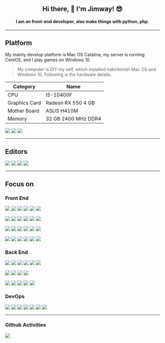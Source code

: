 <h2 align="center">Hi there, 👋 I'm Jimway! 😎</h2>

<h4 align="center">I am an front-end developer, also make things with python, php.</h4>

---

## Platform

My mainly develop platform is Mac OS Catalina, my server is running CentOS, and I play games on Windows 10.

> My computer is DIY my self, which installed hakintonish Mac OS and Windows 10, Following is the hardware details.

| Category      | Name                |
| ------------- | ------------------- |
| CPU           | I5-10400F           |
| Graphics Card | Radeon RX 550 4 GB  |
| Mother Board  | ASUS H410M          |
| Memory        | 32 GB 2400 MHz DDR4 |


![](https://img.shields.io/badge/Mac%20OS-Catalina-2376bc?style=flat-square&logo=apple&logoColor=ffffff)
![](https://img.shields.io/badge/OS-CentOS-33aadd?style=flat-square&logo=centos&logoColor=ffffff)
![](https://img.shields.io/badge/Windows-10-2376bc?style=flat-square&logo=windows&logoColor=ffffff)

---

## Editors

![](https://img.shields.io/badge/IDE-Visual%20Studio%20Code-blue?style=flat-square&logo=visual-studio-code&logoColor=ffffff)
![](https://img.shields.io/badge/IDE-Vim-019733?style=flat-square&logo=Vim&logoColor=ffffff)
![](https://img.shields.io/badge/IDE-Webstorm-009BEF?style=flat-square&logo=webstorm&logoColor=ffffff)
![](https://img.shields.io/badge/IDE-PyCharm-000000?style=flat-square&logo=PyCharm&logoColor=ffffff)

---

## Focus on

### Front End

![](https://img.shields.io/badge/-HTML5-E34F26?style=flat-square&logo=html5&logoColor=ffffff)
![](https://img.shields.io/badge/-CSS3-1572B6?style=flat-square&logo=CSS3&logoColor=ffffff)
![](https://img.shields.io/badge/-JavaScript-F7DF1E?style=flat-square&logo=JavaScript&logoColor=ffffff)
![](https://img.shields.io/badge/-TypeScript-3178C6?style=flat-square&logo=TypeScript&logoColor=ffffff)
![](https://img.shields.io/badge/-GraphQL-E434AA?style=flat-square&logo=GraphQL&logoColor=ffffff)
![](https://img.shields.io/badge/-jQuery-0769AD?style=flat-square&logo=jQuery&logoColor=ffffff)

![](https://img.shields.io/badge/-Vue.js-4FC08D?style=flat-square&logo=Vue.js&logoColor=ffffff)
![](https://img.shields.io/badge/-Nuxt.js-00C58E?style=flat-square&logo=Nuxt.js&logoColor=ffffff)
![](https://img.shields.io/badge/-React-61DAFB?style=flat-square&logo=React&logoColor=ffffff)
![](https://img.shields.io/badge/-Alpine.js-8BC0D0?style=flat-square&logo=Alpine.js&logoColor=ffffff)
![](https://img.shields.io/badge/-Sass-CC6699?style=flat-square&logo=Sass&logoColor=ffffff)
![](https://img.shields.io/badge/-Apollo%20GraphQL-311C87?style=flat-square&logo=Apollo%20GraphQL&logoColor=ffffff)

![](https://img.shields.io/badge/-Ant%20Design-0170FE?style=flat-square&logo=Ant%20Design&logoColor=ffffff)
![](https://img.shields.io/badge/-Tailwind%20CSS-38B2AC?style=flat-square&logo=Tailwind%20CSS&logoColor=ffffff)
![](https://img.shields.io/badge/-Gridsome-00A672?style=flat-square&logo=Gridsome&logoColor=ffffff)
![](https://img.shields.io/badge/-Gatsby-663399?style=flat-square&logo=Gatsby&logoColor=ffffff)
![](https://img.shields.io/badge/-Quasar-1976D2?style=flat-square&logo=Quasar&logoColor=ffffff)
![](https://img.shields.io/badge/-Postman-FF6C37?style=flat-square&logo=Postman&logoColor=ffffff)

![](https://img.shields.io/badge/-Figma-F24E1E?style=flat-square&logo=Figma&logoColor=ffffff)
![](https://img.shields.io/badge/-Sketch-F7B500?style=flat-square&logo=Sketch&logoColor=ffffff)
![](https://img.shields.io/badge/-Adobe%20Photoshop-31A8FF?style=flat-square&logo=Adobe%20Photoshop&logoColor=ffffff)
![](https://img.shields.io/badge/-Flutter-02569B?style=flat-square&logo=Flutter&logoColor=ffffff)
![](https://img.shields.io/badge/-WeChat-07C160?style=flat-square&logo=WeChat&logoColor=ffffff)
![](https://img.shields.io/badge/-Electron-47848F?style=flat-square&logo=Electron&logoColor=ffffff)

### Back End

![](https://img.shields.io/badge/-Node.js-339933?style=flat-square&logo=Node.js&logoColor=ffffff)
![](https://img.shields.io/badge/-PHP-777BB4?style=flat-square&logo=PHP&logoColor=ffffff)
![](https://img.shields.io/badge/-Python-3776AB?style=flat-square&logo=python&logoColor=ffffff)
![](https://img.shields.io/badge/-Express-000000?style=flat-square&logo=Express&logoColor=ffffff)
![](https://img.shields.io/badge/-Django-092E20?style=flat-square&logo=Django&logoColor=ffffff)
![](https://img.shields.io/badge/-Flask-000000?style=flat-square&logo=Flask&logoColor=ffffff)

![](https://img.shields.io/badge/-MySQL-003545?style=flat-square&logo=mysql&logoColor=ffffff)
![](https://img.shields.io/badge/-SQLite-003B57?style=flat-square&logo=SQLite&logoColor=ffffff)
![](https://img.shields.io/badge/-MongoDB-47A248?style=flat-square&logo=MongoDB&logoColor=ffffff)
![](https://img.shields.io/badge/-Redis-DC382D?style=flat-square&logo=Redis&logoColor=ffffff)

![](https://img.shields.io/badge/-Strapi-2F2E8B?style=flat-square&logo=Strapi&logoColor=ffffff)
![](https://img.shields.io/badge/-Laravel-FF2D20?style=flat-square&logo=Laravel&logoColor=ffffff)
![](https://img.shields.io/badge/-WordPress-21759B?style=flat-square&logo=WordPress&logoColor=ffffff)
![](https://img.shields.io/badge/-Nginx-269539?style=flat-square&logo=nginx&logoColor=ffffff)
![](https://img.shields.io/badge/-Apache-D22128?style=flat-square&logo=Apache&logoColor=ffffff)

### DevOps

![](https://img.shields.io/badge/-Git-f05032?style=flat-square&logo=git&logoColor=ffffff)
![](https://img.shields.io/badge/-Linux-fcc624?style=flat-square&logo=linux&logoColor=ffffff)
![](https://img.shields.io/badge/-Docker-2496ED?style=flat-square&logo=docker&logoColor=ffffff)
![](https://img.shields.io/badge/-Kubernetes-326CE5?style=flat-square&logo=kubernetes&logoColor=ffffff)
![](https://img.shields.io/badge/-Sentry-362D59?style=flat-square&logo=Sentry&logoColor=ffffff)
![](https://img.shields.io/badge/-GitLab-FCA121?style=flat-square&logo=GitLab&logoColor=ffffff)
![](https://img.shields.io/badge/-Jenkins-D24939?style=flat-square&logo=Jenkins&logoColor=ffffff)

---

### Github Activities

<img src="https://github-readme-stats.vercel.app/api?username=laijingwei&count_private=true&show_icons=true&icon_color=222&title_color=0366d6&text_color=586069&bg_color=fff&hide=issues&hide_border=true&include_all_commits=true" />
